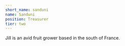 ```yaml
---
short_name: sanduni
name: Sanduni
position: Treasurer
tier: two
---
```

Jill is an avid fruit grower based in the south of France.